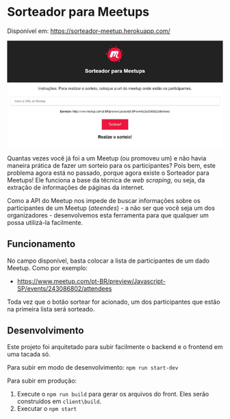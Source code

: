# Sorteador para Meetups

Disponível em: https://sorteador-meetup.herokuapp.com/

!["preview"](preview.jpg)

Quantas vezes você já foi a um Meetup (ou promoveu um) e não havia maneira prática de fazer um sorteio para os participantes? Pois bem, este problema agora está no passado, porque agora existe o Sorteador para Meetups! Ele funciona a base da técnica de _web scraping_, ou seja, da extração de informações de páginas da internet.

Como a API do Meetup nos impede de buscar informações sobre os participantes de um Meetup (_ateendes_) - a não ser que você seja um dos organizadores - desenvolvemos esta ferramenta para que qualquer um possa utilizá-la facilmente.

## Funcionamento

No campo disponível, basta colocar a lista de participantes de um dado Meetup. Como por exemplo:
- https://www.meetup.com/pt-BR/preview/Javascript-SP/events/243086802/attendees

Toda vez que o botão sortear for acionado, um dos participantes que estão na primeira lista será sorteado.

## Desenvolvimento

Este projeto foi arquitetado para subir facilmente o backend e o frontend em uma tacada só. 

Para subir em modo de desenvolvimento:
`npm run start-dev`

Para subir em produção:
1. Execute o `npm run build` para gerar os arquivos do front. Eles serão construídos em `client\build`.
2. Executar o `npm start`
